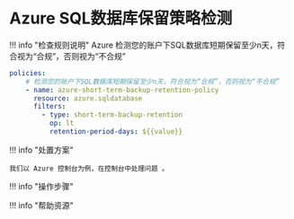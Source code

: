 # Azure SQL数据库保留策略检测

!!! info "检查规则说明"
    Azure  检测您的账户下SQL数据库短期保留至少n天，符合视为“合规”，否则视为“不合规”
    
  ```YAML
  policies:
      # 检测您的账户下SQL数据库短期保留至少n天，符合视为“合规”，否则视为“不合规”
      - name: azure-short-term-backup-retention-policy
        resource: azure.sqldatabase
        filters:
          - type: short-term-backup-retention
            op: lt
            retention-period-days: ${{value}}
  ```

    
!!! info "处置方案"
    
    我们以 Azure 控制台为例，在控制台中处理问题 。



!!! info "操作步骤"





!!! info "帮助资源"
    